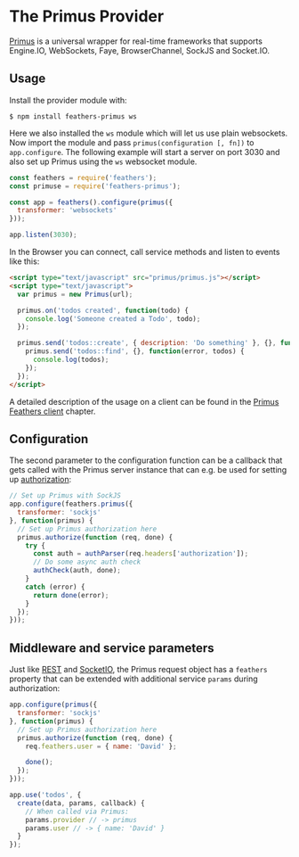 # The Primus Provider

[Primus](https://github.com/primus/primus) is a universal wrapper for real-time frameworks that supports Engine.IO, WebSockets, Faye, BrowserChannel, SockJS and Socket.IO.

## Usage

Install the provider module with:

```
$ npm install feathers-primus ws
```

Here we also installed the `ws` module which will let us use plain websockets. Now import the module and pass `primus(configuration [, fn])` to `app.configure`. The following example will start a server on port 3030 and also set up Primus using the `ws` websocket module.

```js
const feathers = require('feathers');
const primuse = require('feathers-primus');

const app = feathers().configure(primus({
  transformer: 'websockets'
}));

app.listen(3030);
```

In the Browser you can connect, call service methods and listen to events like this:

```html
<script type="text/javascript" src="primus/primus.js"></script>
<script type="text/javascript">
  var primus = new Primus(url);

  primus.on('todos created', function(todo) {
    console.log('Someone created a Todo', todo);
  });

  primus.send('todos::create', { description: 'Do something' }, {}, function() {
    primus.send('todos::find', {}, function(error, todos) {
      console.log(todos);
    });
  });
</script>
```

A detailed description of the usage on a client can be found in the [Primus Feathers client](../clients/primus.md) chapter.

## Configuration

The second parameter to the configuration function can be a callback that gets called with the Primus server instance that can e.g. be used for setting up [authorization](https://github.com/primus/primus#authorization):

```js
// Set up Primus with SockJS
app.configure(feathers.primus({
  transformer: 'sockjs'
}, function(primus) {
  // Set up Primus authorization here
  primus.authorize(function (req, done) {
    try { 
      const auth = authParser(req.headers['authorization']);
      // Do some async auth check
      authCheck(auth, done);
    }
    catch (error) {
      return done(error);
    }
  });
}));
```

## Middleware and service parameters

Just like [REST](../rest/readme.md) and [SocketIO](socket-io.md), the Primus request object has a `feathers` property that can be extended with additional service `params` during authorization:

```js
app.configure(primus({
  transformer: 'sockjs'
}, function(primus) {
  // Set up Primus authorization here
  primus.authorize(function (req, done) {
    req.feathers.user = { name: 'David' };

    done();
  });
}));

app.use('todos', {
  create(data, params, callback) {
    // When called via Primus:
    params.provider // -> primus
    params.user // -> { name: 'David' }
  }
});
```
